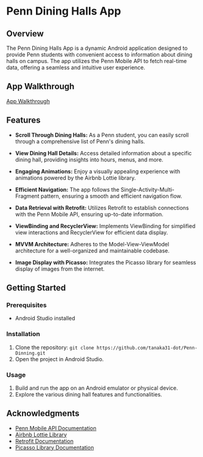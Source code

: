# Penn Dining Halls App

## Overview

The Penn Dining Halls App is a dynamic Android application designed to provide Penn students with convenient access to information about dining halls on campus. The app utilizes the Penn Mobile API to fetch real-time data, offering a seamless and intuitive user experience.

## App Walkthrough

[App Walkthrough](https://recordit.co/IZtlN4E41B)

## Features

- **Scroll Through Dining Halls:** As a Penn student, you can easily scroll through a comprehensive list of Penn's dining halls.

- **View Dining Hall Details:** Access detailed information about a specific dining hall, providing insights into hours, menus, and more.

- **Engaging Animations:** Enjoy a visually appealing experience with animations powered by the Airbnb Lottie library.

- **Efficient Navigation:** The app follows the Single-Activity-Multi-Fragment pattern, ensuring a smooth and efficient navigation flow.

- **Data Retrieval with Retrofit:** Utilizes Retrofit to establish connections with the Penn Mobile API, ensuring up-to-date information.

- **ViewBinding and RecyclerView:** Implements ViewBinding for simplified view interactions and RecyclerView for efficient data display.

- **MVVM Architecture:** Adheres to the Model-View-ViewModel architecture for a well-organized and maintainable codebase.

- **Image Display with Picasso:** Integrates the Picasso library for seamless display of images from the internet.

## Getting Started

### Prerequisites

- Android Studio installed

### Installation

1. Clone the repository: `git clone https://github.com/tanaka31-dot/Penn-Dinning.git`
2. Open the project in Android Studio.

### Usage

1. Build and run the app on an Android emulator or physical device.
2. Explore the various dining hall features and functionalities.

## Acknowledgments

- [Penn Mobile API Documentation](https://pennmobile.org/api/dining/venues/)
- [Airbnb Lottie Library](https://airbnb.io/lottie/#/)
- [Retrofit Documentation](https://square.github.io/retrofit/)
- [Picasso Library Documentation](https://square.github.io/picasso/)
